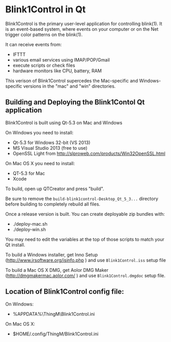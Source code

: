 

Blink1Control in Qt
============

Blink1Control is the primary user-level application for controlling blink(1).
It is an event-based system, where events on your computer or on the Net
trigger color patterns on the blink(1).

It can receive events from:
- IFTTT
- various email services using IMAP/POP/Gmail
- execute scripts or check files 
- hardware monitors like CPU, battery, RAM

This verison of Blink1Control supercedes the Mac-specific and Windows-specific
versions in the "mac" and "win" directories.


Building and Deploying the Blink1Contol Qt application
-----------------------------------------------

Blink1Control is built using Qt-5.3 on Mac and Windows

On Windows you need to install:
- Qt-5.3 for Windows 32-bit (VS 2013)
- MS Visual Studio 2013 (free to use)
- OpenSSL Light from http://slproweb.com/products/Win32OpenSSL.html

On Mac OS X you need to install:
- QT-5.3 for Mac
- Xcode

To build, open up QTCreator and press "build".

Be sure to remove the `build-blink1control-Desktop_Qt_5_3...`
directory before building to completely rebuild all files.

Once a release version is built.  You can create deployable zip
bundles with:
- ./deploy-mac.sh
- ./deploy-win.sh

You may need to edit the variables at the top of those scripts to
match your Qt install.

To build a Windows installer, get Inno Setup
(http://www.jrsoftware.org/isinfo.php ) and use
`Blink1Control.iss` setup file

To build a Mac OS X DMG, get Aolor DMG Maker
(http://dmgmakermac.aolor.com/ ) and use
`Blink1Control.dmgdoc` setup file.



Location of Blink1Control config file:
----------------------
On Windows:
- %APPDATA%\ThingM\Blink1Control.ini

On Mac OS X:
- $HOME/.config/ThingM/Blink1Control.ini

